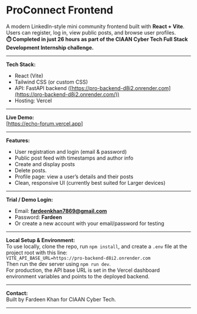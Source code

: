 # ProConnect Frontend

A modern LinkedIn-style mini community frontend built with **React + Vite**.  
Users can register, log in, view public posts, and browse user profiles.  
**⏱️ Completed in just 26 hours as part of the CIAAN Cyber Tech Full Stack Development Internship challenge.**

---

**Tech Stack:**  
- React (Vite)
- Tailwind CSS (or custom CSS)
- API: FastAPI backend ([https://pro-backend-d8i2.onrender.com](https://pro-backend-d8i2.onrender.com/))
- Hosting: Vercel

---

**Live Demo:**  
[https://echo-forum.vercel.app]

---

**Features:**  
- User registration and login (email & password)
- Public post feed with timestamps and author info
- Create and display posts
- Delete posts.
- Profile page: view a user’s details and their posts
- Clean, responsive UI (currently best suited for Larger devices)

---

**Trial / Demo Login:**  
- Email: **fardeenkhan7869@gmail.com**
- Password: **Fardeen**
- Or create a new account with your email/password for testing

---

**Local Setup & Environment:**  
To use locally, clone the repo, run `npm install`, and create a `.env` file at the project root with this line:  
`VITE_API_BASE_URL=https://pro-backend-d8i2.onrender.com`  
Then run the dev server using `npm run dev`.  
For production, the API base URL is set in the Vercel dashboard environment variables and points to the deployed backend.

---

**Contact:**  
Built by Fardeen Khan for CIAAN Cyber Tech.

---